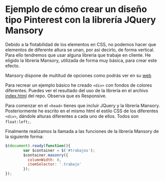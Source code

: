 Ejemplo de cómo crear un diseño tipo Pinterest con la librería JQuery Mansory
===============

Debido a la flotabilidad de los elementos en CSS, no podemos hacer que elementos de diferente altura se unan, por así decirlo, de forma vertical. Para ello tendremos que usar alguna librería que trabaje en cliente. He eligido la librería Mansory, utilizada de forma muy básica, para crear este efecto.

Mansory dispone de multitud de opciones como podrás ver en su [web](http://masonry.desandro.com/)

Para recrear un ejemplo básico he creado `<div>` con fondos de colores diferentes.
Puedes ver el resultado del uso de la librería en el archivo [index.html](http://jsfiddle.net/lilxelo/quavzw57/1/) del repo. Observa que es Responsive. 

Para comenzar en el `<head>` tienes que incluir JQuery y la librería Mansory. 
Posteriormente he escrito en el mismo html el estilo CSS de los diferentes `<div>`, dándole alturas diferentes a cada uno de ellos. Todos son `float:left;`. 

Finalmente realizamos la llamada a las funciones de la librería Mansory de la siguiente forma: 

```javascript
$(document).ready(function(){
		var $container = $('#trabajos');
		$container.masonry({
		  columnWidth: 0,
		  itemSelector: '.trabajo'
		});
});
```


